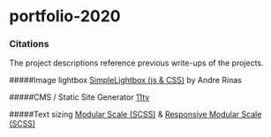 # portfolio-2020

### Citations
The project descriptions reference previous write-ups of the projects. 

#####Image lightbox
[SimpleLightbox (js & CSS)](https://simplelightbox.com/) by Andre Rinas

#####CMS / Static Site Generator
[11ty](https://www.11ty.dev/)

#####Text sizing
[Modular Scale (SCSS)](https://github.com/modularscale/modularscale-sass) & 
[Responsive Modular Scale (SCSS)](https://gakimball.github.io/responsive-modular-scale/)

